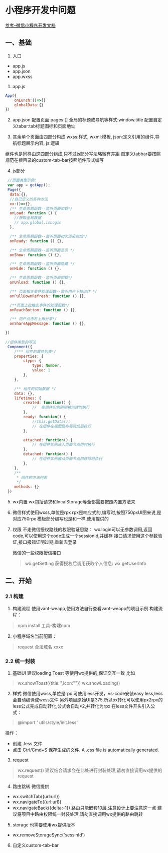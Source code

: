 # 小程序开发中问题
 [参考-微信小程序开发文档]( https://developers.weixin.qq.com/miniprogram/dev/framework/)

## 一、基础
1. 入口
* app.js
* app.json
* app.wxss
1. app.js
```javascript
App({
    onLunch:()=>{}
    globalData:{}
}）
```


2. app.json
配置页面:pages:[]
全局的标题或导航等样式:window.title
配置自定义tabar:tab标题图标和页面地址

3. 其余单个页面由四部分构成
wxss:样式,
wxml:模板,
json:定义引用的组件,导航标题展示内容,
js:逻辑

组件也是同样由这四部分组成,只不过js部分写法略微有差距
自定义tabbar要按照规范在根目录的custom-tab-bar按照组件形式编写


4. js部分
```javascript
 //页面类型示例:
 var app = getApp();
 Page({
  data:{},
  //自己定义的各种方法
  xx:()=>{},
  /** 生命周期函数--监听页面加载*/
  onLoad: function () {
    //获取全局数据
    // app.global.isLogin
  },

  /** 生命周期函数--监听页面初次渲染完成*/
  onReady: function () {},

  /** 生命周期函数--监听页面显示 */
  onShow: function () {},

  /** 生命周期函数--监听页面隐藏 */
  onHide: function () {},

  /** 生命周期函数--监听页面卸载*/
  onUnload: function () {},

  /** 页面相关事件处理函数--监听用户下拉动作 */
  onPullDownRefresh: function () {},

  /**页面上拉触底事件的处理函数*/
  onReachBottom: function () {},

  /** 用户点击右上角分享*/
  onShareAppMessage: function () {},

})
 
//组件类型的写法
 Component({
    /*** 组件的属性列表*/
    properties: {
        ctype: {
            type: Number,
            value: 1
        },
    },

    /** 组件的初始数据 */
    data: {},
    lifetimes: {
        created: function() {
            //  在组件实例刚刚被创建时执行 
        },
        ready: function() {
            //this.getData();
            // 在组件在视图层布局完成后执行 
        },

        attached: function() {
            // 在组件实例进入页面节点树时执行
        },
        detached: function() {
            // 在组件实例被从页面节点树移除时执行
        },
    },
    /**
     * 组件的方法列表
     */
    methods: {}
 })
```
5. wx内置
wx包括请求和localStorage等全部需要按照内置方法来
 
6. 微信样式使用wxss,单位是rpx
   rpx是响应式的,编写时,按照750pxUI图来说,是对应750rpx
   模板部分编写也是和一样,使用提供的<view> <text>

7. 权限
    不走微信授权路线的权限验证思路：
    wx.login可以无参数调用,返回code,可以使用这个code生成一个sessionId,并缓存
    接口请求使用这个参数验证,接口报错证明过期,重新去登录


    微信的一些权限授信接口
    >wx.getSetting 
    获得授权后调用获取个人信息:
    >wx.getUserInfo

## 二、开始
### 2.1 构建
1. 构建流程
使用vant-weapp,使用方法自行查看vant-weapp的项目示例
构建流程：
> npm install
> 工具-构建npm

2. 小程序域名当前配置：
> request 合法域名 xxxx

### 2.2 统一封装
1. 基础UI
建议loading Toast 等使用wx提供的,保证交互一致
比如
> wx.showToast({title:'',icon:""})
> wx.showLoading()

2. 样式
微信使用wxss,单位是rpx
可使用less开发，vs-code安装easy less,less会自动编译成wxss文件
另外项目原始UI是375,所以px转化可以使用px2rpx的less公式完成自动转化,公式会自动*2,并转化为rpx
在less文件开头引入公式：
> @import ' utils/style/init.less'

操作：
* 创建 .less 文件.
* 点击 Ctrl/Cmd+S 保存生成的文件.
A .css file is automatically generated.
 
3. request
> wx.request()
建议结合请求会在此处进行封装处理,请勿直接调用wx提供的request

4. 路由跳转
微信提供
* wx.switchTab({url:url})
* wx.navigateTo({url:url})
* wx.navigateBack({delta:-1})
路由只能嵌套10层,注意设计上要注意这一点
建议将项目中路由权限统一封装处理,请勿直接调用wx提供的路由跳转

5. storage
也需要使用wx提供版本
* wx.removeStorageSync('sessinId')

6. 自定义custom-tab-bar